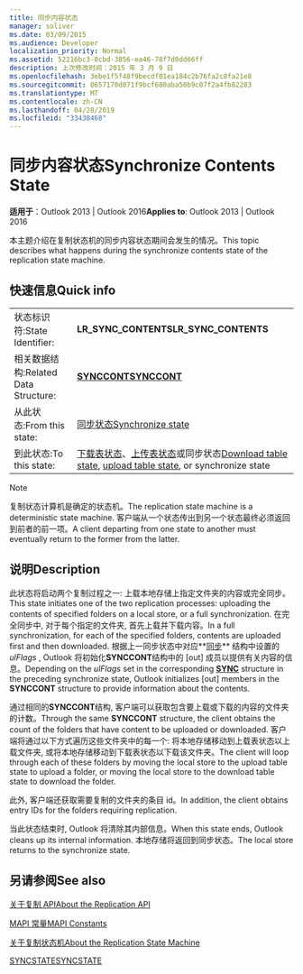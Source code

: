 ```yaml
---
title: 同步内容状态
manager: soliver
ms.date: 03/09/2015
ms.audience: Developer
localization_priority: Normal
ms.assetid: 52216bc3-8cbd-3856-ea46-78f7d0dd66ff
description: 上次修改时间：2015 年 3 月 9 日
ms.openlocfilehash: 3ebe1f5f48f9becdf01ea184c2b76fa2c8fa21e8
ms.sourcegitcommit: 8657170d071f9bcf680aba50b9c07f2a4fb82283
ms.translationtype: MT
ms.contentlocale: zh-CN
ms.lasthandoff: 04/28/2019
ms.locfileid: "33438468"
---
```

# <a name="synchronize-contents-state"></a><span data-ttu-id="30a24-103">同步内容状态</span><span class="sxs-lookup"><span data-stu-id="30a24-103">Synchronize Contents State</span></span>

  
  
<span data-ttu-id="30a24-104">**适用于**：Outlook 2013 | Outlook 2016</span><span class="sxs-lookup"><span data-stu-id="30a24-104">**Applies to**: Outlook 2013 | Outlook 2016</span></span> 
  
 <span data-ttu-id="30a24-105">本主题介绍在复制状态机的同步内容状态期间会发生的情况。</span><span class="sxs-lookup"><span data-stu-id="30a24-105">This topic describes what happens during the synchronize contents state of the replication state machine.</span></span> 
  
## <a name="quick-info"></a><span data-ttu-id="30a24-106">快速信息</span><span class="sxs-lookup"><span data-stu-id="30a24-106">Quick info</span></span>

|||
|:-----|:-----|
|<span data-ttu-id="30a24-107">状态标识符:</span><span class="sxs-lookup"><span data-stu-id="30a24-107">State Identifier:</span></span>  <br/> |<span data-ttu-id="30a24-108">**LR_SYNC_CONTENTS**</span><span class="sxs-lookup"><span data-stu-id="30a24-108">**LR_SYNC_CONTENTS**</span></span> <br/> |
|<span data-ttu-id="30a24-109">相关数据结构:</span><span class="sxs-lookup"><span data-stu-id="30a24-109">Related Data Structure:</span></span>  <br/> |<span data-ttu-id="30a24-110">**[SYNCCONT](synccont.md)**</span><span class="sxs-lookup"><span data-stu-id="30a24-110">**[SYNCCONT](synccont.md)**</span></span> <br/> |
|<span data-ttu-id="30a24-111">从此状态:</span><span class="sxs-lookup"><span data-stu-id="30a24-111">From this state:</span></span>  <br/> |[<span data-ttu-id="30a24-112">同步状态</span><span class="sxs-lookup"><span data-stu-id="30a24-112">Synchronize state</span></span>](synchronize-state.md) <br/> |
|<span data-ttu-id="30a24-113">到此状态:</span><span class="sxs-lookup"><span data-stu-id="30a24-113">To this state:</span></span>  <br/> |<span data-ttu-id="30a24-114">[下载表状态](download-table-state.md)、[上传表状态](upload-table-state.md)或同步状态</span><span class="sxs-lookup"><span data-stu-id="30a24-114">[Download table state](download-table-state.md), [upload table state](upload-table-state.md), or synchronize state</span></span>  <br/> |
   
> [!NOTE]
> <span data-ttu-id="30a24-115">复制状态计算机是确定的状态机。</span><span class="sxs-lookup"><span data-stu-id="30a24-115">The replication state machine is a deterministic state machine.</span></span> <span data-ttu-id="30a24-116">客户端从一个状态传出到另一个状态最终必须返回到前者的前一项。</span><span class="sxs-lookup"><span data-stu-id="30a24-116">A client departing from one state to another must eventually return to the former from the latter.</span></span> 
  
## <a name="description"></a><span data-ttu-id="30a24-117">说明</span><span class="sxs-lookup"><span data-stu-id="30a24-117">Description</span></span>

<span data-ttu-id="30a24-118">此状态将启动两个复制过程之一: 上载本地存储上指定文件夹的内容或完全同步。</span><span class="sxs-lookup"><span data-stu-id="30a24-118">This state initiates one of the two replication processes: uploading the contents of specified folders on a local store, or a full synchronization.</span></span> <span data-ttu-id="30a24-119">在完全同步中, 对于每个指定的文件夹, 首先上载并下载内容。</span><span class="sxs-lookup"><span data-stu-id="30a24-119">In a full synchronization, for each of the specified folders, contents are uploaded first and then downloaded.</span></span> <span data-ttu-id="30a24-120">根据上一同步状态中对应**[同步](sync.md)** 结构中设置的*ulFlags* , Outlook 将初始化**SYNCCONT**结构中的 [out] 成员以提供有关内容的信息。</span><span class="sxs-lookup"><span data-stu-id="30a24-120">Depending on the  *ulFlags*  set in the corresponding **[SYNC](sync.md)** structure in the preceding synchronize state, Outlook initializes [out] members in the **SYNCCONT** structure to provide information about the contents.</span></span> 
  
<span data-ttu-id="30a24-121">通过相同的**SYNCCONT**结构, 客户端可以获取包含要上载或下载的内容的文件夹的计数。</span><span class="sxs-lookup"><span data-stu-id="30a24-121">Through the same **SYNCCONT** structure, the client obtains the count of the folders that have content to be uploaded or downloaded.</span></span> <span data-ttu-id="30a24-122">客户端将通过以下方式遍历这些文件夹中的每一个: 将本地存储移动到上载表状态以上载文件夹, 或将本地存储移动到下载表状态以下载该文件夹。</span><span class="sxs-lookup"><span data-stu-id="30a24-122">The client will loop through each of these folders by moving the local store to the upload table state to upload a folder, or moving the local store to the download table state to download the folder.</span></span> 
  
<span data-ttu-id="30a24-123">此外, 客户端还获取需要复制的文件夹的条目 id。</span><span class="sxs-lookup"><span data-stu-id="30a24-123">In addition, the client obtains entry IDs for the folders requiring replication.</span></span>
  
<span data-ttu-id="30a24-124">当此状态结束时, Outlook 将清除其内部信息。</span><span class="sxs-lookup"><span data-stu-id="30a24-124">When this state ends, Outlook cleans up its internal information.</span></span> <span data-ttu-id="30a24-125">本地存储将返回到同步状态。</span><span class="sxs-lookup"><span data-stu-id="30a24-125">The local store returns to the synchronize state.</span></span>
  
## <a name="see-also"></a><span data-ttu-id="30a24-126">另请参阅</span><span class="sxs-lookup"><span data-stu-id="30a24-126">See also</span></span>



[<span data-ttu-id="30a24-127">关于复制 API</span><span class="sxs-lookup"><span data-stu-id="30a24-127">About the Replication API</span></span>](about-the-replication-api.md)
  
[<span data-ttu-id="30a24-128">MAPI 常量</span><span class="sxs-lookup"><span data-stu-id="30a24-128">MAPI Constants</span></span>](mapi-constants.md)
  
[<span data-ttu-id="30a24-129">关于复制状态机</span><span class="sxs-lookup"><span data-stu-id="30a24-129">About the Replication State Machine</span></span>](about-the-replication-state-machine.md)
  
[<span data-ttu-id="30a24-130">SYNCSTATE</span><span class="sxs-lookup"><span data-stu-id="30a24-130">SYNCSTATE</span></span>](syncstate.md)

